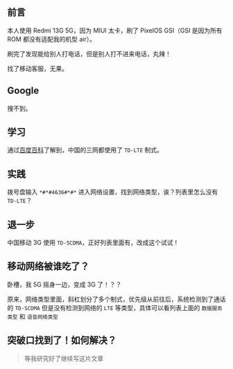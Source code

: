 ## 前言

本人使用 Redmi 13G 5G，因为 MIUI 太卡，刷了 PixelOS GSI（GSI 是因为所有 ROM 都没有适配我的机型 air）。

刷完了发现能给别人打电话，但是别人打不进来电话，丸辣！

找了移动客服，无果。

## Google

搜不到。

## 学习

通过[百度百科](https://baike.baidu.com/item/%E7%BD%91%E7%BB%9C%E5%88%B6%E5%BC%8F/2677928#3-1)了解到，中国的三网都使用了 `TD-LTE` 制式。

## 实践

拨号盘输入 `*#*#4636#*#*` 进入网络设置，找到网络类型，诶？列表里怎么没有 `TD-LTE`？

## 退一步

中国移动 3G 使用 `TD-SCDMA`，正好列表里面有，改成这个试试！

## 移动网络被谁吃了？

卧槽，我 5G 摇身一边，变成 3G 了！？？

原来，网络类型里面，斜杠划分了多个制式，优先级从前往后，系统检测到了通话的 `TD-SCDMA` 但是没有检测到网络的 `LTE` 等类型，具体可以看列表上面的 `数据服务类型` 和 `语音网络类型`

## 突破口找到了！如何解决？

> 等我研究好了继续写这片文章